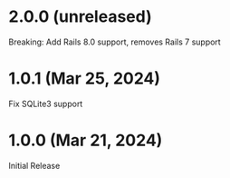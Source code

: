 # 2.0.0 (unreleased)

Breaking: Add Rails 8.0 support, removes Rails 7 support

# 1.0.1 (Mar 25, 2024)

Fix SQLite3 support

# 1.0.0 (Mar 21, 2024)

Initial Release
